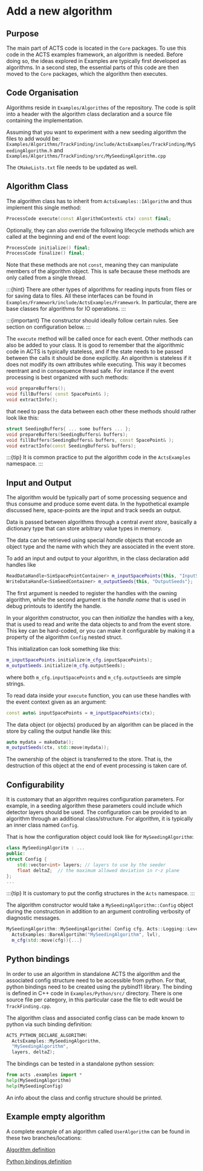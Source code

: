# Add a new algorithm

## Purpose

The main part of ACTS code is located in the `Core` packages.
To use this code in the ACTS examples framework, an algorithm is needed.
Before doing so, the ideas explored in Examples are typically first developed as algorithms.
In a second step, the essential parts of this code are then moved to the `Core` packages,
which the algorithm then executes.

## Code Organisation

Algorithms reside in `Examples/Algorithms` of the repository.
The code is split into a header with the algorithm class declaration
and a source file containing the implementation.

Assuming that you want to experiment with a new seeding algorithm the files to add would be:
`Examples/Algorithms/TrackFinding/include/ActsExamples/TrackFinding/MySeedingAlgorithm.h`
and
`Examples/Algorithms/TrackFinding/src/MySeedingAlgorithm.cpp`

The `CMakeLists.txt` file needs to be updated as well.

## Algorithm Class

The algorithm class has to inherit from `ActsExamples::IAlgorithm`
and thus implement this single method:

```cpp
ProcessCode execute(const AlgorithmContext& ctx) const final;
```

Optionally, they can also override the following lifecycle methods which are
called at the beginning and end of the event loop:

```cpp
ProcessCode initialize() final;
ProcessCode finalize() final;
```

Note that these methods are not `const`, meaning they can manipulate members of
the algorithm object. This is safe because these methods are only called from a
single thread.

:::{hint}
There are other types of algorithms for reading inputs from files
or for saving data to files. All these interfaces can be found in
`Examples/Framework/include/ActsExamples/Framework`.
In particular, there are base classes for algorithms for IO operations.
:::

:::{important}
The constructor should ideally follow certain rules. See section on configuration below.
:::

The `execute` method will be called once for each event.
Other methods can also be added to your class.
It is good to remember that the algorithmic code in ACTS is typically stateless,
and if the state needs to be passed between the calls it should be done explicitly.
An algorithm is stateless if it does not modify its own attributes while executing.
This way it becomes reentrant and in consequence thread safe.
For instance if the event processing is best organized with such methods:

```cpp
void prepareBuffers();
void fillBuffers( const SpacePoint& );
void extractInfo();
```

that need to pass the data between each other these methods should rather look like this:

```cpp
struct SeedingBuffers{ ... some buffers ... };
void prepareBuffers(SeedingBuffers& buffers);
void fillBuffers(SeedingBuffers& buffers, const SpacePoint& );
void extractInfo(const SeedingBuffers& buffers);
```

:::{tip}
It is common practice to put the algorithm code in the `ActsExamples` namespace.
:::

## Input and Output

The algorithm would be typically part of some processing sequence and thus
consume and produce some event data. In the hypothetical example discussed
here, space-points are the input and track seeds an output.

Data is passed between algorithms through a central *event store*, basically a
dictionary type that can store arbitrary value types in memory.

The data can be retrieved using special *handle* objects that encode an
object type and the name with which they are associated in the event store.

To add an input and output to your algorithm, in the class declaration add handles like

```cpp
ReadDataHandle<SimSpacePointContainer> m_inputSpacePoints{this, "InputSpacePoints"};
WriteDataHandle<SimSeedContainer> m_outputSeeds{this, "OutputSeeds"};
```

The first argument is needed to register the handles with the owning algorithm,
while the second argument is the *handle name* that is used in debug printouts
to identify the handle.

In your algorithm constructor, you can then *initialize* the handles with a
key, that is used to read and write the data objects to and from the event
store. This key can be hard-coded, or you can make it configurable by making it
a property of the algorithm `Config` nested struct.

This initialization can look something like this:

```cpp
m_inputSpacePoints.initialize(m_cfg.inputSpacePoints);
m_outputSeeds.initialize(m_cfg.outputSeeds);
```

where both `m_cfg.inputSpacePoints` and `m_cfg.outputSeeds` are simple strings.

To read data inside your `execute` function, you can use these
handles with the event context given as an argument:

```cpp
const auto& inputSpacePoints = m_inputSpacePoints(ctx);
```

The data object (or objects) produced by an algorithm can be placed in the
store by calling the output handle like this:

```cpp
auto mydata = makeData();
m_outputSeeds(ctx, std::move(mydata));
```

The ownership of the object is transferred to the store. That is, the
destruction of this object at the end of event processing is taken care of.

## Configurability

It is customary that an algorithm requires configuration parameters.
For example, in a seeding algorithm these parameters could include which detector layers should be used.
The configuration can be provided to an algorithm through an additional class/structure.
For algorithm, it is typically an inner class named `Config`.

That is how the configuration object could look like for `MySeedingAlgorithm`:

```cpp
class MySeedingAlgoritm : ...
public:
struct Config {
    std::vector<int> layers; // layers to use by the seeder
    float deltaZ;  // the maximum allowed deviation in r-z plane
};
...
```

:::{tip}
It is customary to put the config structures in the ``Acts`` namespace.
:::

The algorithm constructor would take a `MySeedingAlgorithm::Config` object during
the construction in addition to an argument controlling verbosity of diagnostic messages.

```cpp
MySeedingAlgorithm::MySeedingAlgorithm( Config cfg, Acts::Logging::Level lvl):
  ActsExamples::BareAlgortihm("MySeedingAlgorithm", lvl),
  m_cfg(std::move(cfg)){...}
```

## Python bindings

In order to use an algorithm in standalone ACTS the algorithm
and the associated config structure need to be accessible from python.
For that, python bindings need to be created using the pybind11 library.
The binding is defined in C++ code in `Examples/Python/src/` directory.
There is one source file per category,
in this particular case the file to edit would be `TrackFinding.cpp`.

The algorithm class and associated config class can be made known to python via such binding definition:

```cpp
ACTS_PYTHON_DECLARE_ALGORITHM(
  ActsExamples::MySeedingAlgorithm,
  "MySeedingAlgorithm",
  layers, deltaZ);
```

The bindings can be tested in a standalone python session:

```python
from acts .examples import *
help(MySeedingAlgorithm)
help(MySeedingConfig)
```
An info about the class and config structure should be printed.

## Example empty algorithm

A complete example of an algorithm called `UserAlgorithm` can be found in these two branches/locations:

[Algorithm definition](https://github.com/asalzburger/acts/tree/ws-add-user-algorithm/Examples/Algorithms/Tutorial)

[Python bindings definition](https://github.com/asalzburger/acts/blob/ws-add-user-algorithm-python-bindings/Examples/Python/src/Tutorial.cpp)
